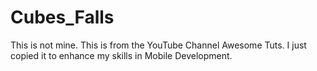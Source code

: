 # Cubes_Falls
This is not mine. This is from the YouTube Channel Awesome Tuts. I just copied it to enhance my skills in Mobile Development. 
